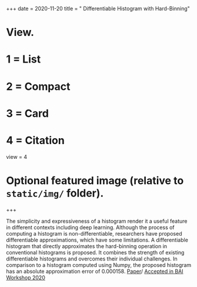 +++
date = 2020-11-20
title = "
Differentiable Histogram with Hard-Binning"

# View.
#   1 = List
#   2 = Compact
#   3 = Card
#   4 = Citation
view = 4

# Optional featured image (relative to `static/img/` folder).
+++

  The simplicity and expressiveness of a histogram render it a useful feature in different contexts including deep learning. Although the process of computing a histogram is non-differentiable, researchers have proposed differentiable approximations, which have some limitations. A differentiable histogram that directly approximates the hard-binning operation in conventional histograms is proposed. It combines the strength of existing differentiable histograms and overcomes their individual challenges. In comparison to a histogram computed using Numpy, the proposed histogram has an absolute approximation error of 0.000158.
[Paper](https://arxiv.org/pdf/2012.06311.pdf)/ [Accepted in BAI Workshop 2020](https://blackinai2020.vercel.app/cpfbai2020)